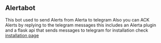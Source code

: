 ## Alertabot
This bot used to send Alerts from Alerta to telegram
Also you  can ACK Alerts by replying to the telegram messages
this includes an Alerta plugin and a flask api that sends messages to telegram
for installation check  [installation page](docs/installation.md)
